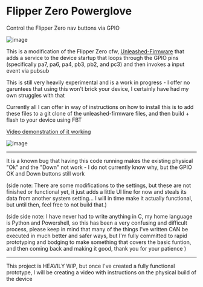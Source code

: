 # Flipper Zero Powerglove
Control the Flipper Zero nav buttons via GPIO

![image](https://github.com/user-attachments/assets/316f0d01-c32c-47c4-a7de-948ed3c14242)

This is a modification of the Flipper Zero cfw, [Unleashed-Firmware](https://github.com/DarkFlippers/unleashed-firmware) that adds a service to the device startup that loops through the GPIO pins (specifically pa7, pa6, pa4, pb3, pb2, and pc3) and then invokes a input event via pubsub


This is still very heavily experimental and is a work in progress - I offer no garuntees that using this won't brick your device, I certainly have had my own struggles with that

Currently all I can offer in way of instructions on how to install this is to add these files to a git clone of the unleashed-firmware files, and then build + flash to your device using FBT

[Video demonstration of it working](https://youtu.be/2p73w9Z-eLI)

![image](https://github.com/user-attachments/assets/f93fa504-114e-4821-99fe-7dd111294c63)


---

It is a known bug that having this code running makes the existing physical "Ok" and the "Down" not work - I do not currently know why, but the GPIO OK and Down buttons still work

(side note: There are some modifications to the settings, but these are not finished or functional yet, it just adds a little UI line for now and steals its data from another system setting... I will in time make it actually functional, but until then, feel free to not build that.)


(side side note: I have never had to write anything in C, my home language is Python and Powershell, so this has been a very confusing and difficult process, please keep in mind that many of the things I've written CAN be executed in much better and safer ways, but I'm fully committed to rapid prototyping and bodging to make something that covers the basic funtion, and then coming back and making it good, thank you for your patience )

---

This project is HEAVILY WIP, but once I've created a fully functional prototype, I will be creating a video with instructions on the physical build of the device
